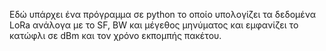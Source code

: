Εδώ υπάρχει ένα πρόγραμμα σε python το οποίο υπολογίζει τα δεδομένα LoRa ανάλογα με το SF, BW και μέγεθος μηνύματος και εμφανίζει το κατώφλι σε dBm και τον χρόνο εκπομπής πακέτου.
